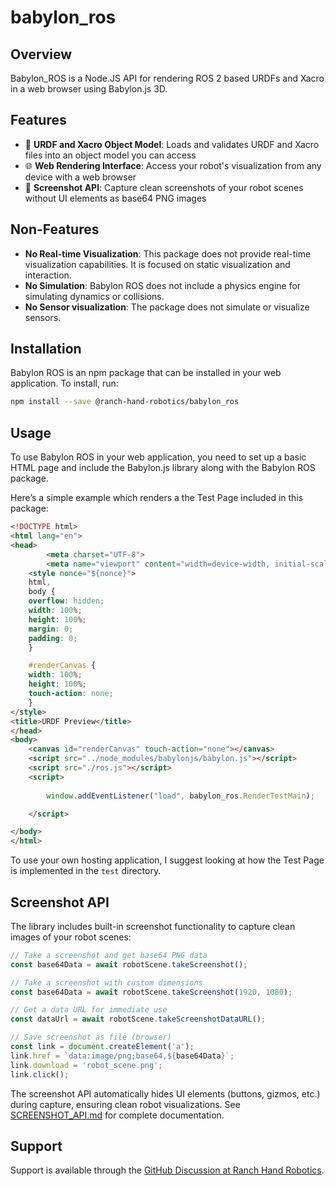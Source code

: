 # babylon_ros

## Overview

Babylon_ROS is a Node.JS API for rendering ROS 2 based URDFs and Xacro in a web browser using Babylon.js 3D.

## Features

- 🤖 **URDF and Xacro Object Model**: Loads and validates URDF and Xacro files into an object model you can access
- 🌐 **Web Rendering Interface**: Access your robot's visualization from any device with a web browser
- 📸 **Screenshot API**: Capture clean screenshots of your robot scenes without UI elements as base64 PNG images

## Non-Features
- **No Real-time Visualization**: This package does not provide real-time visualization capabilities. It is focused on static visualization and interaction.
- **No Simulation**: Babylon ROS does not include a physics engine for simulating dynamics or collisions.
- **No Sensor visualization**: The package does not simulate or visualize sensors.

## Installation
Babylon ROS is an npm package that can be installed in your web application. To install, run:

```bash
npm install --save @ranch-hand-robotics/babylon_ros
```

## Usage
To use Babylon ROS in your web application, you need to set up a basic HTML page and include the Babylon.js library along with the Babylon ROS package. 

Here’s a simple example which renders a the Test Page included in this package:

```html
<!DOCTYPE html>
<html lang="en">
<head>
        <meta charset="UTF-8">
        <meta name="viewport" content="width=device-width, initial-scale=1.0">
    <style nonce="${nonce}">
    html,
    body {
    overflow: hidden;
    width: 100%;
    height: 100%;
    margin: 0;
    padding: 0;
    }

    #renderCanvas {
    width: 100%;
    height: 100%;
    touch-action: none;
    }
</style>
<title>URDF Preview</title>
</head>
<body>
    <canvas id="renderCanvas" touch-action="none"></canvas>    
    <script src="../node_modules/babylonjs/babylon.js"></script>
    <script src="./ros.js"></script>
    <script>
        
        window.addEventListener("load", babylon_ros.RenderTestMain);

    </script>

</body>
</html>
```
To use your own hosting application, I suggest looking at how the Test Page is implemented in the `test` directory.

## Screenshot API

The library includes built-in screenshot functionality to capture clean images of your robot scenes:

```javascript
// Take a screenshot and get base64 PNG data
const base64Data = await robotScene.takeScreenshot();

// Take a screenshot with custom dimensions
const base64Data = await robotScene.takeScreenshot(1920, 1080);

// Get a data URL for immediate use
const dataUrl = await robotScene.takeScreenshotDataURL();

// Save screenshot as file (browser)
const link = document.createElement('a');
link.href = `data:image/png;base64,${base64Data}`;
link.download = 'robot_scene.png';
link.click();
```

The screenshot API automatically hides UI elements (buttons, gizmos, etc.) during capture, ensuring clean robot visualizations. See [SCREENSHOT_API.md](./SCREENSHOT_API.md) for complete documentation.

## Support
Support is available through the [GitHub Discussion at Ranch Hand Robotics](https://github.com/Ranch-Hand-Robotics/babylon_ros/discussions).

